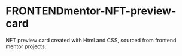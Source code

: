 # FRONTENDmentor-NFT-preview-card
NFT preview card created with Html and CSS, sourced from frontend mentor projects.
